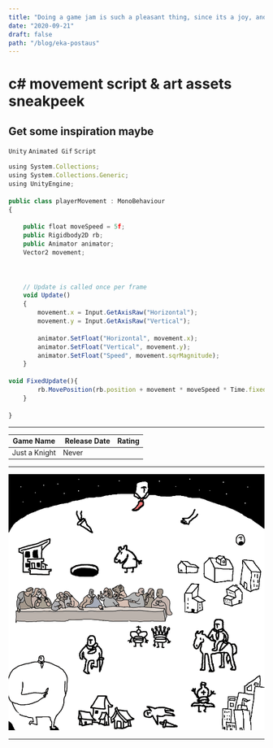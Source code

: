 ```yaml
---
title: "Doing a game jam is such a pleasant thing, since its a joy, and this is long post title, and to see how it works. Game art and Code preview here."
date: "2020-09-21"
draft: false
path: "/blog/eka-postaus"
---
```

# c# movement script & art assets sneakpeek

Get some inspiration maybe
---

`Unity` `Animated Gif` `Script`

```javascript
using System.Collections;
using System.Collections.Generic;
using UnityEngine;

public class playerMovement : MonoBehaviour
{

    public float moveSpeed = 5f;
    public Rigidbody2D rb;
    public Animator animator;
    Vector2 movement;



    // Update is called once per frame
    void Update()
    {
        movement.x = Input.GetAxisRaw("Horizontal");
        movement.y = Input.GetAxisRaw("Vertical");

        animator.SetFloat("Horizontal", movement.x);
        animator.SetFloat("Vertical", movement.y);
        animator.SetFloat("Speed", movement.sqrMagnitude);
    }

void FixedUpdate(){
        rb.MovePosition(rb.position + movement * moveSpeed * Time.fixedDeltaTime);
    }

}
```

---

| Game Name <i class="em em-crossed_swords" aria-role="presentation" aria-label=""></i> | Release Date | Rating |
|-------|------ |------|
| Just a Knight   | Never   | <i class="em em---1" aria-role="presentation" aria-label="THUMBS UP SIGN"></i> |

---

![KnightGif](https://github.com/Jkytol/JKgatsby/blob/master/src/images/Knight.gif?raw=true)

---
